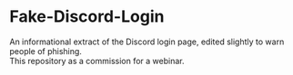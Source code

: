 # Fake-Discord-Login
An informational extract of the Discord login page, edited slightly to warn people of phishing.  
This repository as a commission for a webinar.